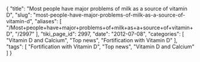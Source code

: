{
    "title": "Most people have major problems of milk as a source of vitamin D",
    "slug": "most-people-have-major-problems-of-milk-as-a-source-of-vitamin-d",
    "aliases": [
        "/Most+people+have+major+problems+of+milk+as+a+source+of+vitamin+D",
        "/2997"
    ],
    "tiki_page_id": 2997,
    "date": "2012-07-08",
    "categories": [
        "Vitamin D and Calcium",
        "Top news",
        "Fortification with Vitamin D"
    ],
    "tags": [
        "Fortification with Vitamin D",
        "Top news",
        "Vitamin D and Calcium"
    ]
}